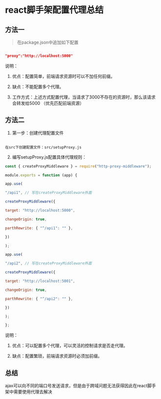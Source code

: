 # react脚手架配置代理总结

  

  

## 方法一

  

> 在package.json中追加如下配置

  

```json

"proxy":"http://localhost:5000"

```

  

说明： 

  

1. 优点：配置简单，前端请求资源时可以不加任何前缀。

2. 缺点：不能配置多个代理。

3. 工作方式：上述方式配置代理，当请求了3000不存在的资源时，那么该请求会转发给5000 （优先匹配前端资源）

  

  

## 方法二

  

1. 第一步：创建代理配置文件

  

```

在src下创建配置文件：src/setupProxy.js

```

  

2. 编写setupProxy.js配置具体代理规则：

  

```js
const { createProxyMiddleware } = require("http-proxy-middleware");

module.exports = function (app) {

app.use(

"/api1", // 写在createProxyMiddleware外面

createProxyMiddleware({

target: "http://localhost:5000",

changeOrigin: true,

parthRewrite: { "^/api1": "" },

})

);

app.use(

"/api2", // 写在createProxyMiddleware外面

createProxyMiddleware({

target: "http://localhost:5001",

changeOrigin: true,

parthRewrite: { "^/api2": "" },

})

);

};
```

  

说明：

  

1. 优点：可以配置多个代理，可以灵活的控制请求是否走代理。

2. 缺点：配置繁琐，前端请求资源时必须加前缀。





## 总结

ajax可以向不同的端口号发送请求，但是由于跨域问题无法获得因此在react脚手架中需要使用代理去解决